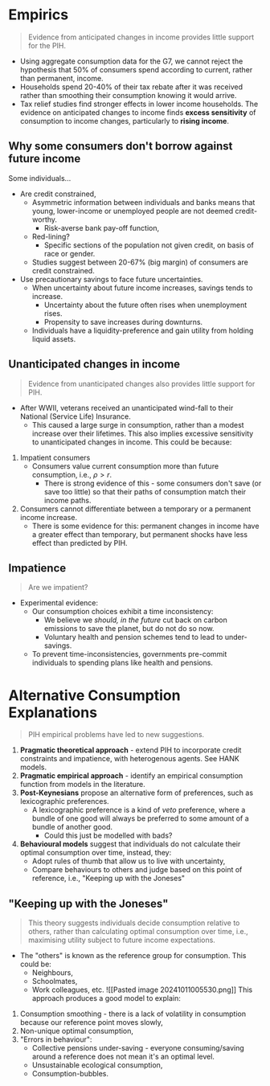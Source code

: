 # Empirics
>Evidence from anticipated changes in income provides little support for the PIH.
- Using aggregate consumption data for the G7, we cannot reject the hypothesis that 50% of consumers spend according to current, rather than permanent, income.
- Households spend 20-40% of their tax rebate after it was received rather than smoothing their consumption knowing it would arrive.
- Tax relief studies find stronger effects in lower income households.
The evidence on anticipated changes to income finds **excess sensitivity** of consumption to income changes, particularly to **rising income**.
## Why some consumers don't borrow against future income
Some individuals...
- Are credit constrained,
	- Asymmetric information between individuals and banks means that young, lower-income or unemployed people are not deemed credit-worthy.
		- Risk-averse bank pay-off function,
	- Red-lining?
		- Specific sections of the population not given credit, on basis of race or gender.
	- Studies suggest between 20-67% (big margin) of consumers are credit constrained.
- Use precautionary savings to face future uncertainties.
	- When uncertainty about future income increases, savings tends to increase.
		- Uncertainty about the future often rises when unemployment rises.
		- Propensity to save increases during downturns.
	- Individuals have a liquidity-preference and gain utility from holding liquid assets.
## Unanticipated changes in income
>Evidence from unanticipated changes also provides little support for PIH.
- After WWII, veterans received an unanticipated wind-fall to their National (Service Life) Insurance.
	- This caused a large surge in consumption, rather than a modest increase over their lifetimes.
This also implies excessive sensitivity to unanticipated changes in income.
This could be because:
1. Impatient consumers
	- Consumers value current consumption more than future consumption, i.e., $\rho>r$.
		- There is strong evidence of this - some consumers don't save (or save too little) so that their paths of consumption match their income paths.
2. Consumers cannot differentiate between a temporary or a permanent income increase.
	- There is some evidence for this: permanent changes in income have a greater effect than temporary, but permanent shocks have less effect than predicted by PIH.
## Impatience
>Are we impatient?
- Experimental evidence:
	- Our consumption choices exhibit a time inconsistency:
		- We believe we *should, in the future* cut back on carbon emissions to save the planet, but do not do so now.
		- Voluntary health and pension schemes tend to lead to under-savings.
	- To prevent time-inconsistencies, governments pre-commit individuals to spending plans like health and pensions.
# Alternative Consumption Explanations
>PIH empirical problems have led to new suggestions.
1. **Pragmatic theoretical approach** - extend PIH to incorporate credit constraints and impatience, with heterogenous agents. See HANK models.
2. **Pragmatic empirical approach** - identify an empirical consumption function from models in the literature.
3. **Post-Keynesians** propose an alternative form of preferences, such as lexicographic preferences.
	- A lexicographic preference is a kind of *veto* preference, where a bundle of one good will always be preferred to some amount of a bundle of another good.
		- Could this just be modelled with bads?
4. **Behavioural models** suggest that individuals do not calculate their optimal consumption over time, instead, they:
	- Adopt rules of thumb that allow us to live with uncertainty,
	- Compare behaviours to others and judge based on this point of reference, i.e., "Keeping up with the Joneses"
## "Keeping up with the Joneses"
>This theory suggests individuals decide consumption relative to others, rather than calculating optimal consumption over time, i.e., maximising utility subject to future income expectations.
- The "others" is known as the reference group for consumption. This could be:
	- Neighbours,
	- Schoolmates,
	- Work colleagues, etc.
![[Pasted image 20241011005530.png]]
This approach produces a good model to explain:
1. Consumption smoothing - there is a lack of volatility in consumption because our reference point moves slowly,
2. Non-unique optimal consumption,
3. "Errors in behaviour":
	- Collective pensions under-saving - everyone consuming/saving around a reference does not mean it's an optimal level.
	- Unsustainable ecological consumption,
	- Consumption-bubbles.